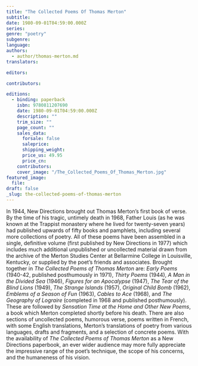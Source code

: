 ```yaml
---
title: "The Collected Poems Of Thomas Merton"
subtitle:
date: 1980-09-01T04:59:00.000Z
series:
genre: "poetry"
subgenre:
language:
authors:
  - author/thomas-merton.md
translators:

editors:

contributors:

editions:
  - binding: paperback
    isbn: 9780811207690
    date: 1980-09-01T04:59:00.000Z
    description: ""
    trim_size: ""
    page_count: ""
    sales_data:
      forsale: false
      saleprice:
      shipping_weight:
      price_us: 49.95
      price_cn:
    contributors:
    cover_image: "/The_Collected_Poems_Of_Thomas_Merton.jpg"
featured_image:
  file:
draft: false
_slug: the-collected-poems-of-thomas-merton
---
```


In 1944, New Directions brought out Thomas Merton’s first book of verse. By the time of his tragic, untimely death in 1968, Father Louis (as he was known at the Trappist monastery where he lived for twenty-seven years) had published upwards of fifty books and pamphlets, including several more collections of poetry. All of these poems have been assembled in a single, definitive volume (first published by New Directions in 1977) which includes much additional unpublished or uncollected material drawn from the archive of the Merton Studies Center at Bellarmine College in Louisville, Kentucky, or supplied by the poet’s friends and associates. Brought together in _The Collected Poems of Thomas Merton_ are: _Early Poems_ (1940-42, published posthumously in 1971), _Thirty Poems_ (1944), _A Man in the Divided Sea_ (1946), _Figures for an Apocalypse_ (1947), _The Tear of the Blind Lions_ (1949), _The Strange Islands_ (1957), _Original Child Bomb_ (1962), _Emblems of a Season of Fun_ (1963), _Cables to Ace_ (1968), and _The Geography of Lograire_ (completed in 1968 and published posthumously). These are followed by _Sensation Time at the Home and Other New Poems_, a book which Merton completed shortly before his death. There are also sections of uncollected poems, humorous verse, poems written in French, with some English translations, Merton’s translations of poetry from various languages, drafts and fragments, and a selection of concrete poems. With the availability of _The Collected Poems of Thomas Merton_ as a New Directions paperbook, an ever wider audience may more fully appreciate the impressive range of the poet’s technique, the scope of his concerns, and the humaneness of his vision.

